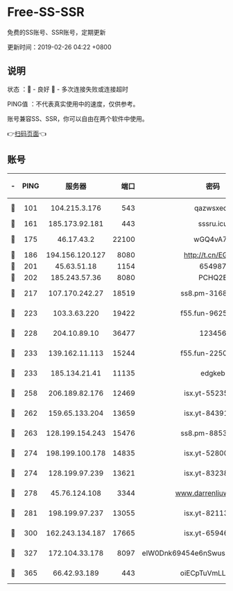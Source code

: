 # Free-SS-SSR

免费的SS账号、SSR账号，定期更新

更新时间：2019-02-26 04:22 +0800

## 说明

状态     ：🙂 - 良好 🙁 - 多次连接失败或连接超时

PING值   ：不代表真实使用中的速度，仅供参考。

账号兼容SS、SSR，你可以自由在两个软件中使用。

👉[扫码页面](https://liesauer.github.io/free-ss-ssr.github.io/)👈

## 账号

|-|PING|服务器|端口|密码|加密方式|区域|
|:----:|:----:|:-----:|-----:|:----:|:----:|:----:|
|🙂|101|104.215.3.176|543|qazwsxedc|aes-256-gcm|JP|
|🙂|161|185.173.92.181|443|sssru.icu|rc4-md5|RU|
|🙂|175|46.17.43.2|22100|wGQ4vA7D|aes-256-gcm|RU|
|🙂|186|194.156.120.127|8080|http://t.cn/EGJIyrl|rc4-md5|RU|
|🙂|201|45.63.51.18|1154|654987|chacha20|US|
|🙂|202|185.243.57.36|8080|PCHQ2E|rc4-md5|US|
|🙂|217|107.170.242.27|18519|ss8.pm-31689702|aes-256-cfb|US|
|🙂|223|103.3.63.220|19422|f55.fun-96253224|aes-256-cfb|SG|
|🙂|228|204.10.89.10|36477|123456|aes-256-cfb|US|
|🙂|233|139.162.11.113|15244|f55.fun-22509021|aes-256-cfb|SG|
|🙂|233|185.134.21.41|11135|edgkeb|aes-256-cfb|GB|
|🙂|258|206.189.82.176|12469|isx.yt-55235157|aes-256-cfb|SG|
|🙂|262|159.65.133.204|13659|isx.yt-84391225|aes-256-cfb|SG|
|🙂|263|128.199.154.243|15476|ss8.pm-88536121|aes-256-cfb|SG|
|🙂|274|198.199.100.178|14835|isx.yt-52800132|aes-256-cfb|US|
|🙂|274|128.199.97.239|13621|isx.yt-83238586|aes-256-cfb|SG|
|🙂|278|45.76.124.108|3344|www.darrenliuwei.com|aes-256-cfb|AU|
|🙂|281|198.199.97.237|13055|isx.yt-82113770|aes-256-cfb|US|
|🙂|300|162.243.134.187|17665|isx.yt-65946104|aes-256-cfb|US|
|🙂|327|172.104.33.178|8097|eIW0Dnk69454e6nSwuspv9DmS201tQ0D|aes-256-cfb|SG|
|🙂|365|66.42.93.189|443|oiECpTuVmLLxk4Ts|aes-256-cfb|US|
